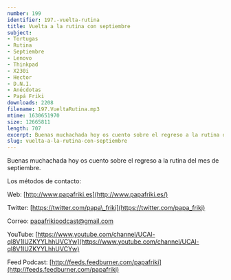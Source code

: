 ```yaml
---
number: 199
identifier: 197.-vuelta-rutina
title: Vuelta a la rutina con septiembre
subject:
- Tortugas
- Rutina
- Septiembre
- Lenovo
- Thinkpad
- X230i
- Hector
- D.N.I.
- Anécdotas
- Papá Friki
downloads: 2208
filename: 197.VueltaRutina.mp3
mtime: 1630651970
size: 12665811
length: 707
excerpt: Buenas muchachada hoy os cuento sobre el regreso a la rutina del mes de septiembre.
slug: vuelta-a-la-rutina-con-septiembre
---
```

Buenas muchachada hoy os cuento sobre el regreso a la rutina del mes de septiembre.

Los métodos de contacto:

Web: [http://www.papafriki.es](http://www.papafriki.es/)

Twitter: [https://twitter.com/papa\_friki](https://twitter.com/papa_friki)

Correo: [papafrikipodcast@gmail.com](https://archive.org/details/papafrikipodast@gmail.com)

YouTube: [https://www.youtube.com/channel/UCAl-ql8V1IUZKYYLhhUVCYw](https://www.youtube.com/channel/UCAl-ql8V1IUZKYYLhhUVCYw)

Feed Podcast: [http://feeds.feedburner.com/papafriki](http://feeds.feedburner.com/papafriki)